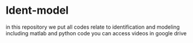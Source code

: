 # Ident-model
in this repository we put all codes relate to identification and modeling
including matlab and python code
you can access videos in google drive
